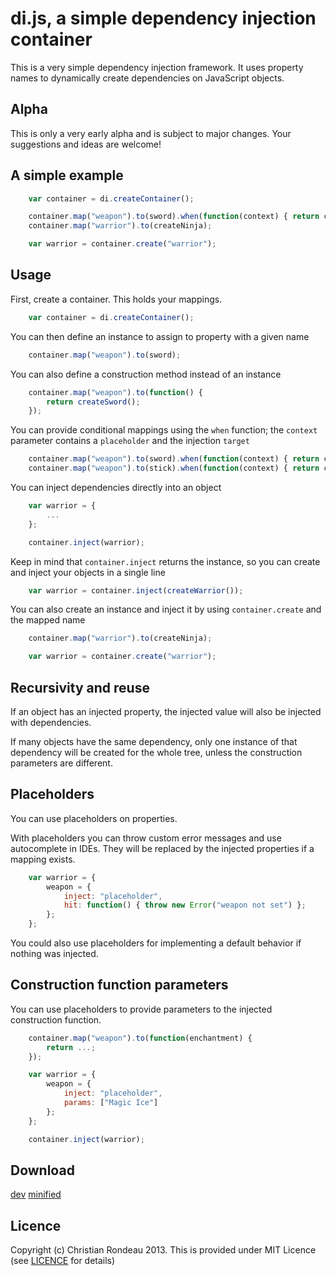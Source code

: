 ﻿di.js, a simple dependency injection container
==============================================

This is a very simple dependency injection framework. It uses property names to dynamically create dependencies on JavaScript objects.

Alpha
-----

This is only a very early alpha and is subject to major changes. Your suggestions and ideas are welcome!

A simple example
-----

```javascript
    var container = di.createContainer();

	container.map("weapon").to(sword).when(function(context) { return context.target.strength > 10 });
	container.map("warrior").to(createNinja);

	var warrior = container.create("warrior");
```

Usage
-----

First, create a container. This holds your mappings.

```javascript
    var container = di.createContainer();
```

You can then define an instance to assign to property with a given name

```javascript
    container.map("weapon").to(sword);
```

You can also define a construction method instead of an instance

```javascript
    container.map("weapon").to(function() {
		return createSword();
	});
```

You can provide conditional mappings using the `when` function; the `context` parameter contains a `placeholder` and the injection `target`

```javascript
    container.map("weapon").to(sword).when(function(context) { return context.target.strength >= 10 });
	container.map("weapon").to(stick).when(function(context) { return context.target.strength < 10 });
```

You can inject dependencies directly into an object

```javascript
	var warrior = {
		...
	};

    container.inject(warrior);
```

Keep in mind that `container.inject` returns the instance, so you can create and inject your objects in a single line

```javascript
	var warrior = container.inject(createWarrior());
```

You can also create an instance and inject it by using `container.create` and the mapped name

```javascript
	container.map("warrior").to(createNinja);

	var warrior = container.create("warrior");
```

Recursivity and reuse
---------------------

If an object has an injected property, the injected value will also be injected with dependencies.

If many objects have the same dependency, only one instance of that dependency will be created for the whole tree, unless the construction parameters are different.

Placeholders
---------------------

You can use placeholders on properties.

With placeholders you can throw custom error messages and use autocomplete in IDEs. They will be replaced by the injected properties if a mapping exists.

```javascript
	var warrior = {
		weapon = {
			inject: "placeholder",
			hit: function() { throw new Error("weapon not set") };
		};
	};
```

You could also use placeholders for implementing a default behavior if nothing was injected.

Construction function parameters
--------------------------------

You can use placeholders to provide parameters to the injected construction function.

```javascript
	container.map("weapon").to(function(enchantment) {
		return ...;
	});

	var warrior = {
		weapon = {
			inject: "placeholder",
			params: ["Magic Ice"]
		};
	};

	container.inject(warrior);
```

Download
--------

[dev](https://raw.github.com/christianrondeau/di.js/master/di/di.js)
[minified](https://raw.github.com/christianrondeau/di.js/master/di/di.min.js)

Licence
-------

Copyright (c) Christian Rondeau 2013. This is provided under MIT Licence (see [LICENCE](https://github.com/christianrondeau/di.js/blob/master/LICENCE) for details)